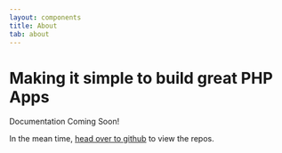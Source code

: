 ```yaml
---
layout: components
title: About
tab: about
---
```

# Making it simple to build great PHP Apps

Documentation Coming Soon!

In the mean time, [head over to github](https://github.com/simpl-php/) to view the repos.